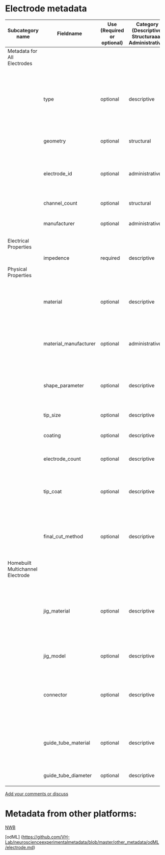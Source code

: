 # Electrode metadata

| Subcategory name | Fieldname | Use (Required or optional) | Category (Descriptive, Structuraaal, Administrative) | General Description | Type |
| -------- | -------- | -------- | -------- | -------- | -------- |
| Metadata for All Electrodes | | | | | |
| | type | optional | descriptive | What type of electrode (ie. sharp, patch, injection, extracellular, multibarrel, mutli-electrode-array, tetrode) | ontology_entry (_Ontology1_, _Ontology2_) |
| | geometry | optional | structural | The geometry of the electrode | prb file |
| | electrode_id | optional | administrative  | A unique identifier for the electrode. Custom ID to differentiate electrodes | string |
| | channel_count | optional | structural | The number of channels | int |
| | manufacturer | optional | administrative | The manufacturer of the electrodes | string |
| Electrical Properties | | | | | |
| | impedence | required | descriptive | Electrode impedence | float |
| Physical Properties | | | | | |
| | material | optional | descriptive | The material the electrodes are made of (ie carbon fiber, glass, nichrome) | string |
| | material_manufacturer | optional | administrative | The manufacturer of the wires the electrodes are made of | string |
| | shape_parameter | optional | descriptive | The shape parameters of the electrode. Describes electrode geometry. | array |
| | tip_size | optional | descriptive | Tip size of electrode | float |
| | coating | optional | descriptive | The coating used to insulate the electrodes | string |
| | electrode_count | optional | descriptive | Number of electrodes in an array | int |
| | tip_coat | optional | descriptive | Coating material used to plate electrode tips (e.g. platinum, gold) | string |
| | final_cut_method | optional | descriptive | How the final length of the tetrode was cut (e.g. fire polishing, cold razor, etc) | string |
| Homebuilt Multichannel Electrode | | | | | |
| | jig_material | optional | descriptive | The type of material the electrode jig is made of (ie polyethylene, resin, propriatary printing materials) | string |
| | jig_model | optional | descriptive | A model of the jig in a CAD software | file |
| | connector | optional | descriptive | What sort of connector is used in the electrode (ex. omnetics with model number) | string |
| | guide_tube_material | optional | descriptive | The type of material the electrode guidetube is made of (polyamide, steel, etc) | string |
| | guide_tube_diameter | optional | descriptive | The size of the guide tube | float |

[Add your comments or discuss](https://github.com/VH-Lab/neuroscienceexperimentalmetadata/issues/6)


# Metadata from other platforms:

[NWB](https://github.com/VH-Lab/neuroscienceexperimentalmetadata/blob/master/other_metadata/NWB/electrode.md)

[odML] (https://github.com/VH-Lab/neuroscienceexperimentalmetadata/blob/master/other_metadata/odML/electrode.md)



